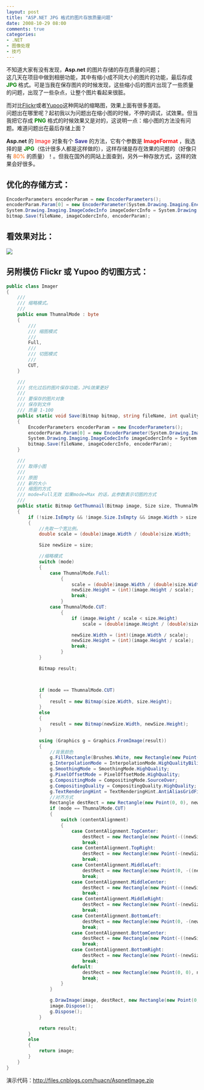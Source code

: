```yaml
---
layout: post
title: "ASP.NET JPG 格式的图片存放质量问题"
date: 2008-10-29 08:00
comments: true
categories:
- .NET
- 图像处理
- 技巧
---
```

<p>不知道大家有没有发现，<strong>Asp.net</strong> 的图片存储的存在质量的问题；<br />这几天在项目中做到相册功能，其中有缩小成不同大小的图片的功能，最后存成 <span style="color: #008000;"><strong>JPG </strong></span>格式。可是当我在保存图片的时候发现，这些缩小后的图片出现了一些质量的问题，出现了一些杂点，让整个图片看起来很脏。</p>
<p>而对比<a href="http://www.flickr.com" target="_blank">Flickr</a>或者<a href="http://www.yupoo.com" target="_blank">Yupoo</a>这种网站的缩略图，效果上面有很多差距。<br />问题出在哪里呢？起初我以为问题出在缩小图的时候，不停的调试，试效果。但当我把它存成 <strong><span style="color: #008000;">PNG</span></strong> 格式的时候效果又是对的，这说明一点：缩小图的方法没有问题。难道问题出在最后存储上面？</p>
<p><strong>Asp.net</strong> 的 <span style="color: #ff0000;">Image</span> 对象有个 <span style="color: #333399;"><strong>Save</strong></span> 的方法，它有个参数是 <span style="color: #ff0000;"><strong>ImageFormat</strong></span> ，我选择的是 <span style="color: #008000;"><strong>JPG</strong></span>（估计很多人都是这样做的），这样存储是存在效果的问题的（好像只有 <span style="color: #ff6600;">80%</span> 的质量）！。但我在国外的网站上面查到，另外一种存放方式，这样的效果会好很多。</p>

## 优化的存储方式：

```c#
EncoderParameters encoderParam = new EncoderParameters();
encoderParam.Param[0] = new EncoderParameter(System.Drawing.Imaging.Encoder.Quality, quality);
System.Drawing.Imaging.ImageCodecInfo imageCodercInfo = System.Drawing.Imaging.ImageCodecInfo.GetImageEncoders()[1];
bitmap.Save(fileName, imageCodercInfo, encoderParam);
```

## 看效果对比：

<img src="http://farm4.static.flickr.com/3272/2982518879_fab1e36781_o.png" />

## 另附模仿 Flickr 或 Yupoo 的切图方式：

```c#
public class Imager
{
    ///
    /// 缩略模式。
    ///
    public enum ThumnalMode : byte
    {
        ///
        /// 缩图模式
        ///
        Full,
        ///
        /// 切图模式
        ///
        CUT,
    }

    ///
    /// 优化过后的图片保存功能，JPG效果更好
    ///
    /// 要保存的图片对象
    /// 保存到文件
    /// 质量 1-100
    public static void Save(Bitmap bitmap, string fileName, int quality)
    {
        EncoderParameters encoderParam = new EncoderParameters();
        encoderParam.Param[0] = new EncoderParameter(System.Drawing.Imaging.Encoder.Quality, quality);
        System.Drawing.Imaging.ImageCodecInfo imageCodercInfo = System.Drawing.Imaging.ImageCodecInfo.GetImageEncoders()[1];
        bitmap.Save(fileName, imageCodercInfo, encoderParam);
    }

    ///
    /// 取得小图
    ///
    /// 原图
    /// 新的大小
    /// 缩图的方式
    /// mode=Full无效 如果mode=Max 的话，此参数表示切图的方式
    ///
    public static Bitmap GetThumnail(Bitmap image, Size size, ThumnalMode mode, ContentAlignment contentAlignment)
    {
        if (!size.IsEmpty && !image.Size.IsEmpty && image.Width > size.Width)
        {
            //先取一个宽比例。
            double scale = (double)image.Width / (double)size.Width;

            Size newSize = size;

            //缩略模式
            switch (mode)
            {
                case ThumnalMode.Full:
                    {
                        scale = (double)image.Width / (double)size.Width;
                        newSize.Height = (int)(image.Height / scale);
                        break;
                    }
                case ThumnalMode.CUT:
                    {
                        if (image.Height / scale < size.Height)
                            scale = (double)image.Height / (double)size.Height;

                        newSize.Width = (int)(image.Width / scale);
                        newSize.Height = (int)(image.Height / scale);
                        break;
                    }
            }

            Bitmap result;



            if (mode == ThumnalMode.CUT)
            {
                result = new Bitmap(size.Width, size.Height);
            }
            else
            {
                result = new Bitmap(newSize.Width, newSize.Height);
            }

            using (Graphics g = Graphics.FromImage(result))
            {
                //背景颜色
                g.FillRectangle(Brushes.White, new Rectangle(new Point(0, 0), size));
                g.InterpolationMode = InterpolationMode.HighQualityBilinear;
                g.SmoothingMode = SmoothingMode.HighQuality;
                g.PixelOffsetMode = PixelOffsetMode.HighQuality;
                g.CompositingMode = CompositingMode.SourceOver;
                g.CompositingQuality = CompositingQuality.HighQuality;
                g.TextRenderingHint = TextRenderingHint.AntiAliasGridFit;
                //对齐方式
                Rectangle destRect = new Rectangle(new Point(0, 0), newSize);
                if (mode == ThumnalMode.CUT)
                {
                    switch (contentAlignment)
                    {
                        case ContentAlignment.TopCenter:
                            destRect = new Rectangle(new Point(-((newSize.Width - size.Width) / 2), 0), newSize);
                            break;
                        case ContentAlignment.TopRight:
                            destRect = new Rectangle(new Point(-(newSize.Width - size.Width), 0), newSize);
                            break;
                        case ContentAlignment.MiddleLeft:
                            destRect = new Rectangle(new Point(0, -((newSize.Height - size.Height) / 2)), newSize);
                            break;
                        case ContentAlignment.MiddleCenter:
                            destRect = new Rectangle(new Point(-((newSize.Width - size.Width) / 2), -((newSize.Height - size.Height) / 2)), newSize);
                            break;
                        case ContentAlignment.MiddleRight:
                            destRect = new Rectangle(new Point(-(newSize.Width - size.Width), -((newSize.Height - size.Height) / 2)), newSize);
                            break;
                        case ContentAlignment.BottomLeft:
                            destRect = new Rectangle(new Point(0, -(newSize.Height - size.Height)), newSize);
                            break;
                        case ContentAlignment.BottomCenter:
                            destRect = new Rectangle(new Point(-((newSize.Width - size.Width) / 2), -(newSize.Height - size.Height)), newSize);
                            break;
                        case ContentAlignment.BottomRight:
                            destRect = new Rectangle(new Point(-(newSize.Width - size.Width), -(newSize.Height - size.Height)), newSize);
                            break;
                        default:
                            destRect = new Rectangle(new Point(0, 0), newSize);
                            break;
                    }
                }

                g.DrawImage(image, destRect, new Rectangle(new Point(0, 0), image.Size), GraphicsUnit.Pixel);
                image.Dispose();
                g.Dispose();
            }

            return result;
        }
        else
        {
            return image;
        }
    }
}
```

演示代码：<a href="http://files.cnblogs.com/huacn/AspnetImage.zip" target="_blank">http://files.cnblogs.com/huacn/AspnetImage.zip</a>
